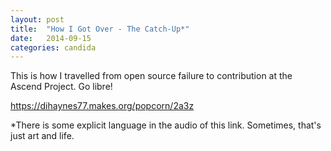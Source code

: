 ```yaml
---
layout: post
title:  "How I Got Over - The Catch-Up*"
date:   2014-09-15
categories: candida
---
```



This is how I travelled from open source failure to contribution at the Ascend Project. Go libre!

https://dihaynes77.makes.org/popcorn/2a3z

*There is some explicit language in the audio of this link. Sometimes, that's just art and life. 

